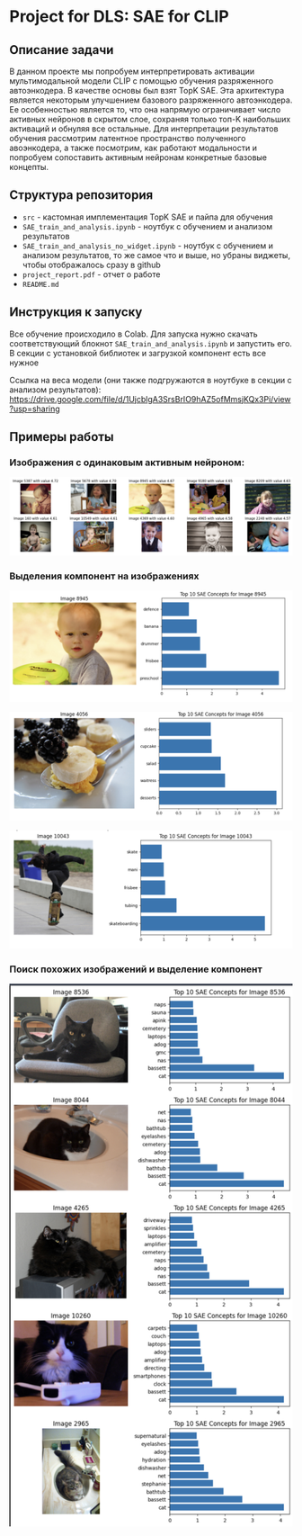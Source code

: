 # Project for DLS: SAE for CLIP

## Описание задачи

В данном проекте мы попробуем интерпретировать активации мультимодальной модели CLIP с помощью обучения разряженного автоэнкодера. В качестве основы был взят TopK SAE. Эта архитектура является некоторым улучшением базового разряженного автоэнкодера. Ее особенностью является то, что она напрямую ограничивает число активных нейронов в скрытом слое, сохраняя только топ-K наибольших активаций и обнуляя все остальные. Для интерпретации результатов обучения рассмотрим латентное пространство полученного авоэнкодера, а также посмотрим, как работают модальности и попробуем сопоставить активным нейронам конкретные базовые концепты.

## Структура репозитория
* `src` - кастомная имплементация TopK SAE и пайпа для обучения
* `SAE_train_and_analysis.ipynb` - ноутбук с обучением и анализом результатов
* `SAE_train_and_analysis_no_widget.ipynb` - ноутбук с обучением и анализом результатов, то же самое что и выше, но убраны виджеты, чтобы отображалось сразу в github
* `project_report.pdf` - отчет о работе
* `README.md`

## Инструкция к запуску

Все обучение происходило в Colab. Для запуска нужно скачать соответствующий блокнот `SAE_train_and_analysis.ipynb` и запустить его. В секции с установкой библиотек и загрузкой компонент есть все нужное

Ссылка на веса модели (они также подгружаются в ноутбуке в секции с анализом результатов): https://drive.google.com/file/d/1UjcblgA3SrsBrIO9hAZ5ofMmsjKQx3Pi/view?usp=sharing

## Примеры работы 

### Изображения с одинаковым активным нейроном:

![Пример 1](pics/preshool.png)

### Выделения компонент на изображениях 

![Пример 1](pics/preschool_sample.png)

![Пример 2](pics/desserts_sample.png)

![Пример 3](pics/skateboarding_sample.png)

### Поиск похожих изображений и выделение компонент

![Пример 1](pics/cats.png)